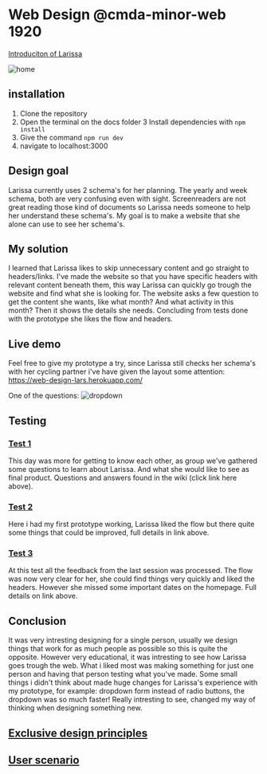 # Web Design @cmda-minor-web 1920

[Introduciton of Larissa](https://github.com/LarsBreuren/web-design-1920/wiki/Introduction-of-Larissa)

![home](https://user-images.githubusercontent.com/43336468/81075399-9914f380-8eea-11ea-9e2c-0df69659a41a.png)

## installation
  1. Clone the repository
  2. Open the terminal on the docs folder
  3 Install dependencies with `npm install`
  3. Give the command `npm run dev`
  4. navigate to localhost:3000
  
  ## Design goal
  Larissa currently uses 2 schema's for her planning. 
  The yearly and week schema, both are very confusing even with sight.
  Screenreaders are not great reading those kind of documents so Larissa needs someone to help her understand these schema's.
  My goal is to make a website that she alone can use to see her schema's. 
  
  ## My solution
  I learned that Larissa likes to skip unnecessary content and go straight to headers/links.
  I've made the website so that you have specific headers with relevant content beneath them, this way Larissa can quickly go          trough the website and find what she is looking for. 
  The website asks a few question to get the content she wants, like what month? And what activity in this month? Then it shows the details she needs. Concluding from tests done with the prototype she likes the flow and headers.
  
  ## Live demo
  Feel free to give my prototype a try, since Larissa still checks her schema's with her cycling partner i've have given the layout some attention:
  https://web-design-lars.herokuapp.com/
  
  One of the questions:
  ![dropdown](https://user-images.githubusercontent.com/43336468/81085314-5efe1e80-8ef7-11ea-950e-2b6b41f51454.png)

 ## Testing
 ### [Test 1](https://github.com/LarsBreuren/web-design-1920/wiki/Test-1)
  This day was more for getting to know each other, as group we've gathered some questions to learn about Larissa.
  And what she would like to see as final product. Questions and answers found in the wiki (click link here above).
  
 ### [Test 2](https://github.com/LarsBreuren/web-design-1920/wiki/Test-2)
  Here i had my first prototype working, Larissa liked the flow but there quite some things that could be improved, full details in link above.
  
 ### [Test 3](https://github.com/LarsBreuren/web-design-1920/wiki/Test-3)
  At this test all the feedback from the last session was processed. The flow was now very clear for her, she could find things very quickly and liked the headers. However she missed some important dates on the homepage. Full details on link above.
  
  ## Conclusion
It was very intresting designing for a single person, usually we design things that work for as much people as possible so this is quite the opposite. However very educational, it was intresting to see how Larissa goes trough the web. What i liked most was making something for just one person and having that person testing what you've made. Some small things i didn't think about made huge changes for Larissa's experience with my prototype, for example: dropdown form instead of radio buttons, the dropdown was so much faster! Really intresting to see, changed my way of thinking when designing something new.
  
## [Exclusive design principles](  https://github.com/LarsBreuren/web-design-1920/wiki/Exclusive-design-principles) 
## [User scenario](  https://github.com/LarsBreuren/web-design-1920/wiki/User-scenario)

  






